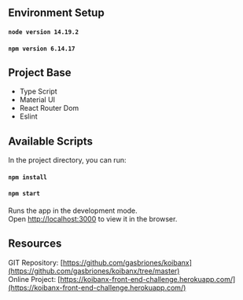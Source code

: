 ## Environment Setup
#### `node version 14.19.2`
#### `npm version 6.14.17`

## Project Base
- Type Script
- Material UI
- React Router Dom
- Eslint

## Available Scripts

In the project directory, you can run:
#### `npm install` 
#### `npm start`

Runs the app in the development mode.\
Open [http://localhost:3000](http://localhost:3000) to view it in the browser.

## Resources
GIT Repository: [https://github.com/gasbriones/koibanx](https://github.com/gasbriones/koibanx/tree/master) \
Online Project: [https://koibanx-front-end-challenge.herokuapp.com/](https://koibanx-front-end-challenge.herokuapp.com/)



